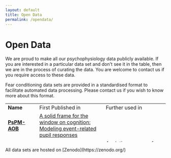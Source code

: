 ```yaml
---
layout: default
title: Open Data
permalink: /opendata/
---
```


# Open Data
We are proud to make all our psychophysiology data publicly available. If you are interested in a particular data set and don't see it in the table, then we are in the process of curating the data. You are welcome to contact us if you require access to these data.

Fear conditioning data sets are provided in a standardised format to facilitate automated data processing. Please contact us if you wish to know more about this format.
<table style="height: 121px;" border="0" width="100%">
<tbody>
<tr>
	<td style="width: 12%;"><b>Name</b></td>
	<td style="width: 44%;">First Published in</td>
	<td style="width: 44%;">Further used in</td>
</tr>

<tr>
	<td>
		<a title="PsPM-AOB: Eye tracker (including pupillometry) measurements from auditory oddball tasks" href="https://doi.org/10.5281/zenodo.3608706" target="_blank"><b>PsPM-AOB</b></a>
	</td>
	<td>
		<a title="Christoph W. Korn &amp Dominik R. Bach (2016) A solid frame for the window on cognition: Modeling event-related pupil responses. Journal of Vision , 16:28, pp 1–16." href="https://doi.org/10.1167/16.3.28">A solid frame for the window on cognition: Modeling event-related pupil responses</a>
	</td>
	<td>
	</td>
</tr>

<tr>
	<td>
		<a title="PsPM-BAER: Skin conductance fluctuations in a public speaking paradigm with a repeated-measures design" href="https://doi.org/10.5281/zenodo.269654" target="_blank"><b>PsPM-BAER</b></a>
	</td>
	<td>
		<a title="Dominik R. Bach &amp; Gisela Erdmann (2007) Influences of habitual and situational bodily symptom focusing on stress responses, Cognition and Emotion, 21:5, 1091-1101" href="http://dx.doi.org/10.1080/02699930600934269">Influences of habitual and situational bodily symptom focusing on stress responses</a>
	</td>
	<td>
		<a title="Dominik R. Bach, Karl J. Friston, and Raymond J. Dolan. Analytic measures for quantification of arousal from spontaneous skin conductance fluctuations. International Journal of Psychophysiology, 76(1):52-55, 2010." href="http://dx.doi.org/10.1016/j.ijpsycho.2010.01.011">Analytic measures for quantification of arousal from spontaneous skin conductance fluctuations</a><br />
		<a title="Dominik R. Bach, Jean Daunizeau, Nadine Kuelzow, Karl J. Friston, and Raymond J. Dolan. Dynamic causal modeling of spontaneous fluctuations in skin conductance. Psychophysiology, 48(2):252-257, 2011." href="http://onlinelibrary.wiley.com/doi/10.1111/j.1469-8986.2010.01052.x/full">Dynamic causal modeling of spontaneous fluctuations in skin conductance</a><br />
		<a title="Bach DR &amp; Staib M (2015). A matching pursuit algorithm for inferring tonic sympathetic arousal from spontaneous skin conductance fluctuations. Psychophysiology, 52(8):1106-12." href="http://onlinelibrary.wiley.com/doi/10.1111/psyp.12434/full">A matching pursuit algorithm for inferring tonic sympathetic arousal from spontaneous skin conductance fluctuations</a>
	</td>
</tr>

<tr>
	<td>
		<a title="PsPM-CogSF: SCR, ECG and respiration measurements during mental arithmetic, attention, and rest" href="https://doi.org/10.5281/zenodo.3900168" target="_blank"><b>PsPM-CogSF</b></a>
	</td>
	<td>
		<a title="Dominik R. Bach & Matthias Staib (2015) A matching pursuit algorithm for inferring tonic sympathetic arousal from spontaneous skin conductance fluctuations. Psychophysiology, 52:8, pp 1106-1112." href="https://doi.org/10.1111/psyp.12434">A matching pursuit algorithm for inferring tonic sympathetic arousal from spontaneous skin conductance fluctuations</a>
	</td>
	<td>
	</td>
</tr>

<tr>
	<td>
		<a title="PsPM-DoxMemP: SCR, ECG and respiration measurements in a delay fear conditioning task with visual CS and electrical US." href="https://doi.org/10.5281/zenodo.1887738" target="_blank"><b>PsPM-DoxMemP</b></a>
	</td>
	<td>
		<a title="Saurabh Khemka &amp; Athina Tzovara &amp; Samuel Gerster &amp; Boris B. Quednow &amp; Dominik R. Bach (2016) Modeling startle eyeblink electromyogram to assess fear learning. Psychophysiology, 54:2, pp 204-214" href="https://doi.org/10.1111/psyp.12775" target="_blank">Modeling startle eyeblink electromyogram to assess fear learning</a>
	</td>
	<td>
		<a title="Giuseppe Castegnetti &amp; Athina Tzovara &amp; Matthias Staib &amp; Samuel Gerster &amp; Dominik R. Bach (2017) Assessing fear learning via conditioned respiratory amplitude responses. Psychophysiology, 54:2, pp 215-223" href="https://doi.org/10.1111/psyp.12778" target="_blank">Assessing fear learning via conditioned respiratory amplitude responses</a><br />
		<a title="Tzovara, A., Korn, C. W., &amp; Bach, D. R. (2018). Human Pavlovian fear conditioning conforms to probabilistic learning. PLoS computational biology, 14(8)" href=" https://doi.org/10.1371/journal.pcbi.1006243" target="_blank">Human Pavlovian fear conditioning conforms to probabilistic learning</a>
	</td>
</tr>

<tr>
	<td>
		<a title="PsPM-DoxMem1: SCR, ECG and respiration measurements in an RCT using doxycycline/placebo during delay fear conditioning and retention." href="https://doi.org/10.5281/zenodo.1887580" target="_blank"><b>PsPM-DoxMem1</b></a>
	</td>
	<td>
		<a title="Dominik R. Bach &amp; Athina Tzovara &amp; Johanna Vunder (2018) Blocking human fear memory with the matrix metalloproteinase inhibitor doxycycline. Molecular Psychiatry, 23:7, pp 1584--1589" href="https://dx.doi.org/10.1038/mp.2017.65" target="_blank">Blocking human fear memory with the matrix metalloproteinase inhibitor doxycycline</a>
	</td>
	<td></td>
</tr>

<tr>
	<td>
		<a title="PsPM-DoxMem2: Pupil, SCR, ECG, EMG and respiration measurement in a classical pavlovian discriminant delay fear conditioning task, reminder under doxycycline/placebo, retention and re-learning" href="https://doi.org/10.5281/zenodo.3460921" target="_blank"><b>PsPM-DoxMem2</b></a>
	</td>
	<td>
		<a title="Dominik R Bach &amp; Monika Näf &amp; Markus Deutschmann &amp; Shiva K. Tyagarajan &amp; Boris B. Quednow (2019) Threat memory reminder under matrix metalloproteinase 9 inhibitor doxycycline globally reduces subsequent memory plasticity. Journal of Neuroscience, 1285-19" href="https://dx.doi.org/10.1523/JNEUROSCI.1285-19.2019 " target="_blank">Threat memory reminder under matrix metalloproteinase 9 inhibitor doxycycline globally reduces subsequent memory plasticity</a>
	</td>
	<td></td>
</tr>

<tr>
	<td>
		<a title="PsPM-EWO: Eye tracker (including pupillometry) measurements from emotional-words tasks" href="https://doi.org/10.5281/zenodo.4147043" target="_blank"><b>PsPM-EWO</b></a>
	</td>
	<td>
		<a title="Christoph W. Korn &amp Dominik R. Bach (2016) A solid frame for the window on cognition: Modeling event-related pupil responses. Journal of Vision , 16:28, pp 1–16." href="https://doi.org/10.1167/16.3.28">A solid frame for the window on cognition: Modeling event-related pupil responses</a>
	</td>
	<td>
	</td>
</tr>

<tr>
	<td>
		<a title="PsPM-FR: SCR, ECG and respiration measurements in a delay fear conditioning task with visual CS and electrical US." href="https://doi.org/10.5281/zenodo.1405394" target="_blank"><b>PsPM-FR</b></a>
	</td>
	<td>
		<a title="Giuseppe Castegnetti &amp; Athina Tzovara &amp; Matthias Staib &amp; Philipp C. Paulus &amp; Nicolas Hofer &amp; Dominik R. Bach (2016) Modeling fear-conditioned bradycardia in humans. Psychophysiology, 53:6, pp 930-939" href="https://doi.org/10.1111/psyp.12637" target="_blank">Modeling fear-conditioned bradycardia in humans</a>
	</td>
	<td>
		<a title="Saurabh Khemka &amp; Athina Tzovara &amp; Samuel Gerster &amp; Boris B. Quednow &amp; Dominik R. Bach (2016) Modeling startle eyeblink electromyogram to assess fear learning. Psychophysiology, 54:2, pp 204-214" href="https://doi.org/10.1111/psyp.12775" target="_blank">Modeling startle eyeblink electromyogram to assess fear learning</a><br />
		<a title="Giuseppe Castegnetti &amp; Athina Tzovara &amp; Matthias Staib &amp; Samuel Gerster &amp; Dominik R. Bach (2017) Assessing fear learning via conditioned respiratory amplitude responses. Psychophysiology, 54:2, pp 215-223" href=" https://doi.org/10.1111/psyp.12778" target="_blank">Assessing fear learning via conditioned respiratory amplitude responses</a><br />
		<a title="Tzovara, A., Korn, C. W., &amp; Bach, D. R. (2018). Human Pavlovian fear conditioning conforms to probabilistic learning. PLoS computational biology, 14(8)" href=" https://doi.org/10.1371/journal.pcbi.1006243" target="_blank">Human Pavlovian fear conditioning conforms to probabilistic learning</a>
	</td>
</tr>

<tr>
	<td>
		<a title="PsPM-FSS6B: SCR and PSR measurements in a delay fear conditioning task with somatosensory CS and electrical US" href="https://doi.org/10.5281/zenodo.3601251" target="_blank"><b>PsPM-FSS6B</b></a>
	</td>
	<td>
		<a title="Christoph W. Korn &amp Matthias Staib &amp Athina Tzovara &amp Giuseppe Castegnetti &amp Dominik R. Bach (2017) A pupil size response model to assess fear learning. Psychophysiology, 54:3, pp 330-343" href="https://doi.org/10.1111/psyp.12801" target="_blank">A pupil size response model to assess fear learning</a>
	</td>
	<td>
	</td>
</tr>

<tr>
	<td>
		<a title="PsPM-HRA1: Skin conductance responses in fear conditioning with visual CS and electrical US" href="https://doi.org/10.5281/zenodo.321641" target="_blank"><b>PsPM-HRA1</b></a>
	</td>
	<td>
		<a title="Dominik R. Bach &amp; Jean Daunizeau &amp; Karl J. Friston &amp; Raymond J. Dolan (2010) Dynamic causal modelling of anticipatory skin conductance responses. Biological Psychology, 85:1, pp 163-170." href="https://dx.doi.org/10.1016/j.biopsycho.2010.06.007" target="_blank">Dynamic causal modelling of anticipatory skin conductance responses</a>
	</td>
	<td>
		<a title="Matthias Staib &amp; Giuseppe Castegnetti &amp; Dominik R. Bach (2015) Optimising a model-based approach to inferring fear learning from skin conductance responses. Journal of Neuroscience Methods, 255, pp 131-138." href="https://dx.doi.org/10.1016/j.jneumeth.2015.08.009" target="_blank">Optimising a model-based approach to inferring fear learning from skin conductance responses</a>
	</td>
</tr>

<tr>
	<td>
		<a title="PsPM-HRM_IAPS: SCR, ECG and respiration measurement in response to aversive/arousing/neutral IAPS pictures" href="https://doi.org/10.5281/zenodo.2592194" target="_blank"><b>PsPM-HRM_IAPS</b></a>
	</td>
	<td>
		<a title="Philipp C. Paulus &amp Giuseppe Castegnetti &amp Dominik R. Bach (2016) Modeling event-related heart period responses. Psychophysiology, 53:6, pp 837-846" href="https://doi.org/10.1111/psyp.12622" target="_blank">Modeling event-related heart period responses</a>
	</td>
	<td>
		<a title="Dominik R. Bach &amp Samuel Gerster &amp Athina Tzovara &amp Giuseppe Castegnetti (2016) A linear model for event-related respiration responses. Journal of Neuroscience Methods, 270, pp 147-155" href="https://doi.org/10.1016/j.jneumeth.2016.06.001" target="_blank">A linear model for event-related respiration responses</a>
	</td>
</tr>

<tr>
	<td>
		<a title="PsPM-HRM5: SCR, ECG and respiration measurements in response to positive/negative IAPS pictures, and neutral/aversive sounds" href="https://doi.org/10.5281/zenodo.3860807" target="_blank"><b>PsPM-HRM5</b></a>
	</td>
	<td>
		<a title="Philipp C. Paulus & Giuseppe Castegnetti & Dominik R. Bach (2016) Modeling event-related heart period responses. Psychophysiology, 53:6, pp 837-846." href="https://doi.org/10.1111/psyp.12622">Modeling event‐related heart period responses</a>
	</td>
	<td>
	</td>
</tr>

<tr>
	<td>
		<a title="PsPM-LI: SCR, ECG, PSR and respiration measurements in a delay fear conditioning task with auditory CS and electrical US." href="https://doi.org/10.5281/zenodo.1288494" target="_blank"><b>PsPM-LI</b></a>
	</td>
	<td>
		<a title="Christoph W. Korn &amp; Matthias Staib &amp; Athina Tzovara &amp; Giuseppe Castegnetti &amp; Dominik R. Bach (2017) A pupil size response model to assess fear learning. Psychophysiology, 54:3, pp 330-343" href="https://doi.org/10.1111/psyp.12801" target="_blank">A pupil size response model to assess fear learning</a>
	</td>
	<td>
		<a title="Giuseppe Castegnetti &amp; Athina Tzovara &amp; Matthias Staib &amp; Samuel Gerster &amp; Dominik R. Bach (2017) Assessing fear learning via conditioned respiratory amplitude responses. Psychophysiology, 54:2, pp 215-223" href="https://doi.org/10.1111/psyp.12778" target="_blank">Assessing fear learning via conditioned respiratory amplitude responses</a>
	</td>
</tr>

<tr>
	<td>
		<a title="PsPM-NK: Skin conductance fluctuations in a public speaking paradigm with a between-subjects design" href="https://doi.org/10.5281/zenodo.61718" target="_blank"><b>PsPM-NK</b></a>
	</td>
	<td>
		The influence of experimentally induced anxiety on learning passive avoidance
		<address>Nadine Kuelzow &amp; Gisela Erdmann &amp; Martin Schmidt (2004). In A. M. Oliveira &amp; M. P. Teixeira &amp; G. F. Borges &amp; M. J. Ferro (eds.), Fechner Day 2004. Proceedings of the twentieth annual meeting of the International Society for Psychophysics, pp 430-435, Coimbra:International Society for Psychophysics.</address>
	</td>
	<td>
		<a title="Dominik R. Bach, Jean Daunizeau, Nadine Kuelzow, Karl J. Friston, and Raymond J. Dolan. Dynamic causal modeling of spontaneous fluctuations in skin conductance. Psychophysiology, 48(2):252-257, 2011." href="http://onlinelibrary.wiley.com/doi/10.1111/j.1469-8986.2010.01052.x/full">Dynamic causal modeling of spontaneous fluctuations in skin conductance</a><br />
		<a title="Bach DR &amp; Staib M (2015). A matching pursuit algorithm for inferring tonic sympathetic arousal from spontaneous skin conductance fluctuations. Psychophysiology, 52(8):1106-12." href="http://onlinelibrary.wiley.com/doi/10.1111/psyp.12434/full">A matching pursuit algorithm for inferring tonic sympathetic arousal from spontaneous skin conductance fluctuations</a>
	</td>
</tr>

<tr>
	<td>
		<a title="PSR, SCR, ECG and respiration measurements from pavlovian to instrumental transfer tasks with visual CS and electrical US" href="https://doi.org/10.5281/zenodo.2641734" target="_blank"><b>PsPM-PIT1</b></a>
	</td>
	<td>
		<a title="Yanfang Xia &amp; Angelina Gurkina &amp; Dominik R. Bach (2019). Pavlovian-to-instrumental transfer after human threat conditioning. Learning &amp Memory, 26(5), pp 167-175" href="https://doi.org/10.1101/lm.049338.119" target="_blank">Pavlovian-to-instrumental transfer after human threat conditioning</a>
	</td>
	<td></td>
</tr>

<tr>
	<td>
		<a title="PsPM-PIT2 : PSR, SCR, ECG and respiration measurements from pavlovian to instrumental transfer tasks with visual CS and electrical US" href="https://doi.org/10.5281/zenodo.2641738" target="_blank"><b>PsPM-PIT2</b></a>
	</td>
	<td>
		<a title="Yanfang Xia &amp; Angelina Gurkina &amp; Dominik R. Bach (2019). Pavlovian-to-instrumental transfer after human threat conditioning. Learning &amp Memory, 26(5), pp 167-175" href="https://doi.org/10.1101/lm.049338.119" target="_blank">Pavlovian-to-instrumental transfer after human threat conditioning</a>
	</td>
	<td></td>
</tr>

<tr>
	<td>
		<a title="PsPM-PubFe: Pupil size response in a delay fear conditioning procedure with auditory CS and electrical US" href="https://doi.org/10.5281/zenodo.1168493" target="_blank"><b>PsPM-PubFe</b></a>
	</td>
	<td>
		<a title="Christoph W. Korn &amp; Matthias Staib &amp; Athina Tzovara &amp; Giuseppe Castegnetti &amp; Dominik R. Bach (2017) A pupil size response model to assess fear learning. Psychophysiology, 54:3, pp 330-343" href="https://dx.doi.org/10.1111/psyp.12801" target="_blank">A pupil size response model to assess fear learning</a>
	</td>
	<td></td>
</tr>

<tr>
	<td>
		<a title="PsPM-RRM1-2: SCR, ECG and respiration measurement in response to electric stimulation or visual targets" href="https://doi.org/10.5281/zenodo.3405226" target="_blank"><b>PsPM-RRM1-2</b></a>
	</td>
	<td>
		<a title="Dominik R. Bach &amp; Samuel Gerster &amp; Athina Tzovara &amp; Giuseppe Castegnetti (2016) A linear model for event-related respiration responses. Journal of Neuroscience Methods, 270, pp 147-155" href="https://doi.org/10.1016/j.jneumeth.2016.06.001" target="_blank">A linear model for event-related respiration responses</a>
	</td>
	<td>
		<a title="Christoph W. Korn &amp Dominik R. Bach (2016) A solid frame for the window on cognition: Modeling event-related pupil responses. Journal of Vision , 16:28, pp 1–16." href="https://doi.org/10.1167/16.3.28">A solid frame for the window on cognition: Modeling event-related pupil responses</a>
	</td>
</tr>

<tr>
	<td>
		<a title="PsPM-RRM3: SCR, ECG and respiration measurement in response to aversive/arousing IAPS pictures, and neutral/aversive sounds" href="https://doi.org/10.5281/zenodo.3428709" target="_blank"><b>PsPM-RRM3</b></a>
	</td>
	<td>
		<a title="Dominik R. Bach &amp; Samuel Gerster &amp; Athina Tzovara &amp; Giuseppe Castegnetti (2016) A linear model for event-related respiration responses. Journal of Neuroscience Methods, 270, pp 147-155" href="https://doi.org/10.1016/j.jneumeth.2016.06.001" target="_blank">A linear model for event-related respiration responses</a>
	</td>
	<td></td>
</tr>

<tr>
	<td>
		<a title="PsPM-SC2F: SCR, ECG, PPU and respiration measurements from a delay fear conditioning task with auditory CS, performed during MRI scanning" href="https://doi.org/10.5281/zenodo.4045656" target="_blank"><b>PsPM-SC2F</b></a>
	</td>
	<td>
		<a title="Matthias Staib & Dominik R. Bach (2018) Stimulus-invariant auditory cortex threat encoding during fear conditioning with simple and complex sounds. NeuroImage, 166, pp 276-284, Elsevier Science." href="https://doi.org/10.1016/j.neuroimage.2017.11.009">Stimulus-invariant auditory cortex threat encoding during fear conditioning with simple and complex sounds</a>
	</td>
	<td>
	</td>
</tr>

<tr>
	<td>
		<a title="PsPM-SC4B: SCR, ECG, EMG, PSR and respiration measurements in a delay fear conditioning task with auditory CS and electrical US" href="https://doi.org/10.5281/zenodo.1039580" target="_blank"><b>PsPM-SC4B</b></a>
	</td>
	<td>
		<a title="Giuseppe Castegnetti &amp; Athina Tzovara &amp; Matthias Staib &amp; Philipp C. Paulus &amp; Nicolas Hofer &amp; Dominik R. Bach (2016) Modeling fear-conditioned bradycardia in humans. Psychophysiology, 53:6, pp 930-939." href="https://dx.doi.org/10.1111/psyp.12637" target="_blank">Modeling fear-conditioned bradycardia in humans</a>
	</td>
	<td>
		<a title="Christoph W. Korn &amp; Matthias Staib &amp; Athina Tzovara &amp; Giuseppe Castegnetti &amp; Dominik R. Bach (2017) A pupil size response model to assess fear learning. Psychophysiology, 54:3, pp 330-343." href="https://dx.doi.org/10.1111/psyp.12801" target="_blank">A pupil size response model to assess fear learning</a><br /><a href="https://doi.org/10.1016/j.neuroimage.2017.11.009">Stimulus-invariant auditory cortex threat encoding during fear conditioning with simple and complex sounds</a>
	</td>
</tr>

<tr>
	<td>
		<a title="PsPM-SCBD: Skin conductance response from a delay fear conditioning task with auditory CS (monophones/triads)" href="https://doi.org/10.5281/zenodo.4115079" target="_blank"><b>PsPM-SCBD</b></a>
	</td>
	<td>
		<a title="Matthias Staib & Giuseppe Castegnetti & Dominik R. Bach (2015) Optimising a model-based approach to inferring fear learning from skin conductance responses. Journal of Neuroscience Methods, 255, pp 131-138." href="https://doi.org/10.1016/j.jneumeth.2015.08.009">Optimising a model-based approach to inferring fear learning from skin conductance responses</a>
	</td>
	<td>
	</td>
</tr>

<tr>
	<td>
		<a title="PsPM-SCB2D: Skin conductance response from a delay fear conditioning task with auditory CS (monophones/triads)" href="https://doi.org/10.5281/zenodo.4071223" target="_blank"><b>PsPM-SCB2D</b></a>
	</td>
	<td>
		<a title="Matthias Staib & Aslan Abivardi & Dominik R. Bach (2019) Primary auditory cortex representation of fear-conditioned musical sounds. Human Brain Mapping, 41:4, pp 882-891, Wiley Periodicals, Inc." href="https://doi.org/10.1002/hbm.24846">Primary auditory cortex representation of fear-conditioned musical sounds</a>
	</td>
	<td>
	</td>
</tr>

<tr>
	<td>
		<a title="PsPM-SCRV1: Skin conductance responses to aversive/neutral pictures at different inter trial intervals." href="https://doi.org/10.5281/zenodo.269659" target="_blank"><b>PsPM-SCRV1</b></a>
	</td>
	<td>
		<a title="Bach DR, Flandin G, Friston KJ, Dolan RJ (2009). Time-series analysis for rapid event-related skin conductance responses. Journal of neuroscience methods, 184(2):224-234." href="http://dx.doi.org/10.1016/j.jneumeth.2009.08.005">Time-series analysis for rapid event-related skin conductance responses</a>
	</td>
	<td></td>
</tr>

<tr>
	<td>
		<a title="PsPM-SCRV2: Skin conductance responses to loud sounds at different inter trial intervals." href="https://doi.org/10.5281/zenodo.274919" target="_blank"><b>PsPM-SCRV2</b></a>
	</td>
	<td>
		<a title="Bach DR, Flandin G, Friston KJ, Dolan RJ (2009). Time-series analysis for rapid event-related skin conductance responses. Journal of neuroscience methods, 184(2):224-234." href="http://dx.doi.org/10.1016/j.jneumeth.2009.08.005">Time-series analysis for rapid event-related skin conductance responses</a>
	</td>
	<td></td>
</tr>

<tr>
	<td>
		<a title="PsPM-SCRV3: Skin conductance responses to loud sounds and aversive/neutral pictures." href="https://doi.org/10.5281/zenodo.274963" target="_blank"><b>PsPM-SCRV3</b></a>
	</td>
	<td>
		<a title="Bach DR, Flandin G, Friston KJ, Dolan RJ (2009). Time-series analysis for rapid event-related skin conductance responses. Journal of neuroscience methods, 184(2):224-234." href="http://dx.doi.org/10.1016/j.jneumeth.2009.08.005">Time-series analysis for rapid event-related skin conductance responses</a>
	</td>
	<td></td>
</tr>

<tr>
	<td>
		<a title="PsPM-SCRV4: Skin conductance responses in fear conditioning with visual CS and auditory US" href="https://doi.org/10.5281/zenodo.274992" target="_blank"><b>PsPM-SCRV4</b></a>
	</td>
	<td>
		<a title="Dominik R. Bach &amp; Jean Daunizeau &amp; Karl J. Friston &amp; Raymond J. Dolan (2010) Dynamic causal modelling of anticipatory skin conductance responses. Biological Psychology, 85:1, pp 163-170." href="https://dx.doi.org/10.1016/j.biopsycho.2010.06.007">Dynamic causal modelling of anticipatory skin conductance responses</a>
	</td>
	<td></td>
</tr>

<tr>
	<td>
		<a title="PsPM-SCRV5: Skin conductance responses to auditory oddballs" href="https://doi.org/10.5281/zenodo.291445" target="_blank"><b>PsPM-SCRV5</b></a>
	</td>
	<td>
		<a title="Dominik R. Bach &amp; Guillaume Flandin &amp; Karl J. Friston &amp; Raymond J. Dolan (2010) Modelling event-related skin conductance responses. International Journal of Psychophysiology, 75, pp 349-356." href="http://dx.doi.org/10.1016/j.ijpsycho.2010.01.005">Modelling event-related skin conductance responses</a>
	</td>
	<td></td>
</tr>

<tr>
	<td>
		<a title="PsPM-SCRV6: Skin conductance responses to pain by electric stimulation" href="https://doi.org/10.5281/zenodo.291446" target="_blank"><b>PsPM-SCRV6</b></a>
	</td>
	<td>
		<a title="Dominik R. Bach &amp; Guillaume Flandin &amp; Karl J. Friston &amp; Raymond J. Dolan (2010) Modelling event-related skin conductance responses. International Journal of Psychophysiology, 75, pp 349-356." href="http://dx.doi.org/10.1016/j.ijpsycho.2010.01.005">Modelling event-related skin conductance responses</a>
	</td>
	<td></td>
</tr>
<tr>
	<td>
		<a title="PsPM-SCRV7: Skin conductance responses to white noise sounds in quick succession" href="https://doi.org/10.5281/zenodo.291448" target="_blank"><b>PsPM-SCRV7</b></a>
	</td>
	<td>
		<a title="Dominik R. Bach &amp; Guillaume Flandin &amp; Karl J. Friston &amp; Raymond J. Dolan (2010) Modelling event-related skin conductance responses. International Journal of Psychophysiology, 75, pp 349-356." href="http://dx.doi.org/10.1016/j.ijpsycho.2010.01.005">Modelling event-related skin conductance responses</a>
	</td>
	<td></td>
</tr>

<tr>
	<td>
		<a title="PsPM-SCRV9: Skin conductance responses to visual targets" href="https://doi.org/10.5281/zenodo.291449" target="_blank"><b>PsPM-SCRV9</b></a></td>
	<td>
		<a title="Dominik R. Bach &amp; Guillaume Flandin &amp; Karl J. Friston &amp; Raymond J. Dolan (2010) Modelling event-related skin conductance responses. International Journal of Psychophysiology, 75, pp 349-356." href="http://dx.doi.org/10.1016/j.ijpsycho.2010.01.005">Modelling event-related skin conductance responses</a>
	</td>
	<td></td>
</tr>

<tr>
	<td>
		<a title="PsPM-SCRV10: Skin conductance responses to loud sounds, simultanously recorded from palm, fingers and foot" href="https://doi.org/10.5281/zenodo.291465" target="_blank"><b>PsPM-SCRV10</b></a></td>
	<td>
		<a title="Dominik R. Bach &amp; Guillaume Flandin &amp; Karl J. Friston &amp; Raymond J. Dolan (2010) Modelling event-related skin conductance responses. International Journal of Psychophysiology, 75, pp 349-356." href="http://dx.doi.org/10.1016/j.ijpsycho.2010.01.005">Modelling event-related skin conductance responses</a>
	</td>
	<!--Further Publications-->
	<td></td>
</tr>

<tr>
	<td>
		<a title="PsPM-SF: SCR, ECG, PPU and respiration measurements from a delay fear conditioning task with auditory CS (monophones/triads), performed during MRI scanning" href="https://doi.org/10.5281/zenodo.4059297" target="_blank"><b>PsPM-SF</b></a>
	</td>
	<td>
		<a title="Matthias Staib & Aslan Abivardi & Dominik R. Bach (2019) Primary auditory cortex representation of fear-conditioned musical sounds. Human Brain Mapping, 41:4, pp 882-891, Wiley Periodicals, Inc." href="https://doi.org/10.1002/hbm.24846">Primary auditory cortex representation of fear-conditioned musical sounds</a>
	</td>
	<td>
	</td>
</tr>

<tr>
	<td>
		<a title="PsPM-SMD: SCR, EMG, ECG, and respiration measurement in response to auditory startle probes" href="https://doi.org/10.5281/zenodo.3430920" target="_blank"><b>PsPM-SMD</b></a>
	</td>
	<td>
		<a title="Saurabh Khemka &amp Athina Tzovara &amp Samuel Gerster &amp Boris B. Quednow &amp Dominik R. Bach (2016) Modeling startle eyeblink electromyogram to assess fear learning. Psychophysiology, 54:2, pp 204-214" href="https://doi.org/10.1111/psyp.12775" target="_blank"> Modeling startle eyeblink electromyogram to assess fear learning</a>
	</td>
	<td></td>
</tr>

<tr>
	<td>
		<a title="PsPM-SSNA_1-2: Sudomotor Nerve Activity and Skin Conductance Response to 1: Aversive Sounds and 2: Auditory Oddballs" href="https://doi.org/10.5281/zenodo.3865363" target="_blank"><b>PsPM-SSNA_1-2</b></a>
	</td>
	<td>
		<a title="Samuel Gerster & Barbara Namer & Mikael Elam & Dominik R. Bach (2017) Testing a linear time invariant model for skin conductance responses by intraneural recording and stimulation. Psychophysiology, 55:2, pp 1-10." href=" https://doi.org/10.1111/psyp.12986">Testing a linear time invariant model for skin conductance responses by intraneural recording and stimulation</a>
	</td>
	<td>
	</td>
</tr>

<tr>
	<td>
		<a title="PsPM-TC: SCR, ECG, EMG and respiration measurements in a discriminant trace fear conditioning task with visual CS and electrical US." href="https://doi.org/10.5281/zenodo.1404810" target="_blank"><b>PsPM-TC</b></a>
	</td>
	<td>
		<a title="Giuseppe Castegnetti &amp; Athina Tzovara &amp; Matthias Staib &amp; Philipp C. Paulus &amp; Nicolas Hofer &amp; Dominik R. Bach (2016) Modeling fear-conditioned bradycardia in humans. Psychophysiology, 53:6, pp 930-939." href="https://dx.doi.org/10.1111/psyp.12637">Modeling fear-conditioned bradycardia in humans</a>
	</td>
	<td>
		<a title="Giuseppe Castegnetti &amp; Athina Tzovara &amp; Matthias Staib &amp; Samuel Gerster &amp; Dominik R. Bach (2017) Assessing fear learning via conditioned respiratory amplitude responses. Psychophysiology, 54:2, pp 215-223" href=" https://doi.org/10.1111/psyp.12778" target="_blank">Assessing fear learning via conditioned respiratory amplitude responses</a><br />
		<a title="Tzovara, A., Korn, C. W., &amp; Bach, D. R. (2018). Human Pavlovian fear conditioning conforms to probabilistic learning. PLoS computational biology, 14(8)" href=" https://doi.org/10.1371/journal.pcbi.1006243" target="_blank">Human Pavlovian fear conditioning conforms to probabilistic learning</a>
	</td>
</tr>

<tr>
	<td>
		<a title="PsPM-trSP1: SCR, and heart beat measurement in response to aversive/neutral IAPS pictures while subjected to auditory distractors" href="https://doi.org/10.5281/zenodo.3515884" target="_blank"><b>PsPM-trSP1</b></a>
	</td>
	<td>
		<a title="Dominik R. Bach &amp Karl J. Friston &amp Raymond J. Dolan (2013) An improved algorithm for model-based analysis of evoked skin conductance responses. Biological Psychology, 94:3, pp 490-497" href="https://doi.org/10.1016/j.biopsycho.2013.09.010" target="_blank">An improved algorithm for model-based analysis of evoked skin conductance responses</a>
	</td>
	<td>
		<a title="Dominik R. Bach (2014) A head-to-head comparison of SCRalyze and Ledalab, two model-based methods for skin conductance analysis. Biological Psychology, 103, pp 63-68" href="https://doi.org/10.1016/j.biopsycho.2014.08.006" target="_blank">A head-to-head comparison of SCRalyze and Ledalab, two model-based methods for skin conductance analysis</a><br />
		<a title="Dominik R. Bach &amp Erich Seifritz &amp Raymond J. Dolan (2015) Temporally Unpredictable Sounds Exert a Context-Dependent Influence on Evaluation of Unrelated Images. PLoS One, 10:6, pp 1-14" href="https://doi.org/10.1371/journal.pone.0131065" target="_blank">Temporally Unpredictable Sounds Exert a Context-Dependent Influence on Evaluation of Unrelated Images</a>
	</td>
</tr>

<tr>
	<td>
		<a title="PsPM-trSP2: SCR measurement in response to aversive/arousing/neutral IAPS pictures while subjected to auditory distractors" href="https://doi.org/10.5281/zenodo.3515939" target="_blank"><b>PsPM-trSP2</b></a>
	</td>
	<td>
		<a title="Dominik R. Bach &amp Karl J. Friston &amp Raymond J. Dolan (2013) An improved algorithm for model-based analysis of evoked skin conductance responses. Biological Psychology, 94:3, pp 490-497" href="https://doi.org/10.1016/j.biopsycho.2013.09.010" target="_blank">An improved algorithm for model-based analysis of evoked skin conductance responses</a>
	</td>
	<td>
		<a title="Dominik R. Bach (2014) A head-to-head comparison of SCRalyze and Ledalab, two model-based methods for skin conductance analysis. Biological Psychology, 103, pp 63-68" href="https://doi.org/10.1016/j.biopsycho.2014.08.006" target="_blank">A head-to-head comparison of SCRalyze and Ledalab, two model-based methods for skin conductance analysis</a><br />
		<a title="Dominik R. Bach &amp Erich Seifritz &amp Raymond J. Dolan (2015) Temporally Unpredictable Sounds Exert a Context-Dependent Influence on Evaluation of Unrelated Images. PLoS One, 10:6, pp 1-14" href="https://doi.org/10.1371/journal.pone.0131065" target="_blank">Temporally Unpredictable Sounds Exert a Context-Dependent Influence on Evaluation of Unrelated Images</a>
	</td>
</tr>

<tr>
	<td>
		<a title="PsPM-trSP3: SCR measurement in response to aversive/arousing/neutral IAPS pictures while subjected to auditory distractors" href="https://doi.org/10.5281/zenodo.3611484" target="_blank"><b>PsPM-trSP3</b></a>
	</td>
	<td>
		<a title="Dominik R. Bach &amp Karl J. Friston &amp Raymond J. Dolan (2013) An improved algorithm for model-based analysis of evoked skin conductance responses. Biological Psychology, 94:3, pp 490-497" href="https://doi.org/10.1016/j.biopsycho.2013.09.010" target="_blank">An improved algorithm for model-based analysis of evoked skin conductance responses</a>
	</td>
	<td>
		<a title="Dominik R. Bach (2014) A head-to-head comparison of SCRalyze and Ledalab, two model-based methods for skin conductance analysis. Biological Psychology, 103, pp 63-68" href="https://doi.org/10.1016/j.biopsycho.2014.08.006" target="_blank">A head-to-head comparison of SCRalyze and Ledalab, two model-based methods for skin conductance analysis</a><br />
		<a title="Dominik R. Bach &amp Erich Seifritz &amp Raymond J. Dolan (2015) Temporally Unpredictable Sounds Exert a Context-Dependent Influence on Evaluation of Unrelated Images. PLoS One, 10:6, pp 1-14" href="https://doi.org/10.1371/journal.pone.0131065" target="_blank">Temporally Unpredictable Sounds Exert a Context-Dependent Influence on Evaluation of Unrelated Images</a>
	</td>
</tr>

<tr>
	<td>
		<a title="PsPM-trSP4: SCR measurement in response to face photographs withangry, neutral, and fearful expression while subjected to auditory distractors" href="https://doi.org/10.5281/zenodo.3611490" target="_blank"><b>PsPM-trSP4</b></a>
	</td>
	<td>
		<a title="Dominik R. Bach (2014) A head-to-head comparison of SCRalyze and Ledalab, two model-based methods for skin conductance analysis. Biological Psychology, 103, pp 63-68" href="https://doi.org/10.1016/j.biopsycho.2014.08.006" target="_blank">A head-to-head comparison of SCRalyze and Ledalab, two model-based methods for skin conductance analysis</a><br />
	</td>
	<td>
		<a title="Dominik R. Bach &amp Erich Seifritz &amp Raymond J. Dolan (2015) Temporally Unpredictable Sounds Exert a Context-Dependent Influence on Evaluation of Unrelated Images. PLoS One, 10:6, pp 1-14" href="https://doi.org/10.1371/journal.pone.0131065" target="_blank">Temporally Unpredictable Sounds Exert a Context-Dependent Influence on Evaluation of Unrelated Images</a>
	</td>
</tr>

<tr>
	<td>
		<a title="PsPM-VC1F: SCR, ECG, PPU, respiration and pupil measurements delay from a fear conditioning task with visual CS, performed during MRI scanning" href="https://doi.org/10.5281/zenodo.3980837" target="_blank"><b>PsPM-VC1F</b></a>
	</td>
	<td>
		<a title="Giuseppe Castegnetti & Athina Tzovara & Matthias Staib & Samuel Gerster & Dominik R. Bach (2017) Assessing fear learning via conditioned respiratory amplitude responses. Psychophysiology, 54:2, pp 215-223." href="https://doi.org/10.1111/psyp.12778">Assessing fear learning via conditioned respiratory amplitude responses</a>
	</td>
	<td>
	</td>
</tr>

<tr>
	<td>
		<a title="PsPM-VC7B: SCR, ECG, EMG, PSR and respiration measurements in a delay fear conditioning task with visual CS and electrical US" href="https://doi.org/10.5281/zenodo.1211610" target="_blank"><b>PsPM-VC7B</b></a>
	</td>
	<td>
		<a title="Christoph W. Korn &amp; Matthias Staib &amp; Athina Tzovara &amp; Giuseppe Castegnetti &amp; Dominik R. Bach (2017) A pupil size response model to assess fear learning. Psychophysiology, 54:3, pp 330-343" href="https://dx.doi.org/10.1111/psyp.12801" target="_blank">A pupil size response model to assess fear learning</a>
	</td>
	<td></td>
</tr>

<tr>
	<td>
		<a title="PsPM-VIS: SCR, ECG, respiration and eyetracker measurements in a delay fear conditioning task with visual CS and electrical US" href="https://doi.org/10.5281/zenodo.3667714" target="_blank"><b>PsPM-VIS</b></a>
	</td>
	<td>
		<a title="Yanfang Xia & Filip Melinscak & Dominik R. Bach (2020) Saccadic Scanpath Length: An Index for Human Threat Conditioning. Under review." href="https://doi.org/10.31234/osf.io/qtpve">Saccadic Scanpath Length: An Index for Human Threat Conditioning</a>
	</td>
	<td>
	</td>
</tr>

</tbody>
</table>
All data sets are hosted on [Zenodo](https://zenodo.org/)
